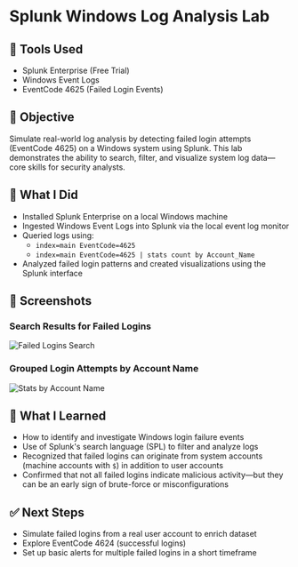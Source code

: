 # Splunk Windows Log Analysis Lab

## 🔧 Tools Used
- Splunk Enterprise (Free Trial)
- Windows Event Logs
- EventCode 4625 (Failed Login Events)

## 🎯 Objective
Simulate real-world log analysis by detecting failed login attempts (EventCode 4625) on a Windows system using Splunk. This lab demonstrates the ability to search, filter, and visualize system log data—core skills for security analysts.

## 🧪 What I Did
- Installed Splunk Enterprise on a local Windows machine
- Ingested Windows Event Logs into Splunk via the local event log monitor
- Queried logs using:
  - `index=main EventCode=4625`
  - `index=main EventCode=4625 | stats count by Account_Name`
- Analyzed failed login patterns and created visualizations using the Splunk interface

## 📸 Screenshots

### Search Results for Failed Logins
![Failed Logins Search](images/splunk_failed_login_search.png)

### Grouped Login Attempts by Account Name
![Stats by Account Name](images/splunk_login_stats_by_account.png)

## 🧠 What I Learned
- How to identify and investigate Windows login failure events
- Use of Splunk's search language (SPL) to filter and analyze logs
- Recognized that failed logins can originate from system accounts (machine accounts with `$`) in addition to user accounts
- Confirmed that not all failed logins indicate malicious activity—but they can be an early sign of brute-force or misconfigurations

## ✅ Next Steps
- Simulate failed logins from a real user account to enrich dataset
- Explore EventCode 4624 (successful logins)
- Set up basic alerts for multiple failed logins in a short timeframe
